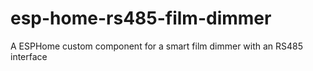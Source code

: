 # esp-home-rs485-film-dimmer
A ESPHome custom component for a smart film dimmer with an RS485 interface
